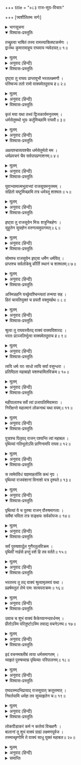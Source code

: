 +++
title = "०८३ राज-सूय-विचारः"

+++
[त्र्यशीतितमः सर्गः]



<details><summary>भागसूचना</summary>

83. भरतके कहनेसे श्रीरामका राजसूय-यज्ञ करनेके विचारसे निवृत्त होना
</details>

<details open><summary>विश्वास-प्रस्तुतिः</summary>

तच्छ्रुत्वा भाषितं तस्य रामस्याक्लिष्टकर्मणः ।  
द्वाःस्थः कुमारावाहूय राघवाय न्यवेदयत्॥ १॥
</details>

<details><summary>मूलम्</summary>

तच्छ्रुत्वा भाषितं तस्य रामस्याक्लिष्टकर्मणः ।  
द्वाःस्थः कुमारावाहूय राघवाय न्यवेदयत्॥ १॥
</details>

<details><summary>अनुवाद (हिन्दी)</summary>

क्लेशरहित कर्म करनेवाले श्रीरामका यह कथन सुनकर द्वारपालने कुमार भरत और लक्ष्मणको बुलाकर श्रीरघुनाथजीकी सेवामें उपस्थित कर दिया॥ १॥
</details>

<details open><summary>विश्वास-प्रस्तुतिः</summary>

दृष्ट्वा तु राघवः प्राप्तावुभौ भरतलक्ष्मणौ ।  
परिष्वज्य ततो रामो वाक्यमेतदुवाच ह॥ २॥
</details>

<details><summary>मूलम्</summary>

दृष्ट्वा तु राघवः प्राप्तावुभौ भरतलक्ष्मणौ ।  
परिष्वज्य ततो रामो वाक्यमेतदुवाच ह॥ २॥
</details>

<details><summary>अनुवाद (हिन्दी)</summary>

भरत और लक्ष्मणको आया देख रघुकुलतिलक श्रीरामने उन्हें हृदयसे लगा लिया और यह बात कही—
</details>

<details open><summary>विश्वास-प्रस्तुतिः</summary>

कृतं मया यथा तथ्यं द्विजकार्यमनुत्तमम् ।  
धर्मसेतुमथो भूयः कर्तुमिच्छामि राघवौ॥ ३॥
</details>

<details><summary>मूलम्</summary>

कृतं मया यथा तथ्यं द्विजकार्यमनुत्तमम् ।  
धर्मसेतुमथो भूयः कर्तुमिच्छामि राघवौ॥ ३॥
</details>

<details><summary>अनुवाद (हिन्दी)</summary>

‘रघुवंशी राजकुमारो! मैंने ब्राह्मणका वह परम उत्तम कार्य यथावत् रूपसे सिद्ध कर दिया । अब मैं पुनः राजधर्मकी चरम सीमारूपराजसूय यज्ञका अनुष्ठान करना चाहता हूँ॥ ३॥
</details>

<details open><summary>विश्वास-प्रस्तुतिः</summary>

अक्षयश्चाव्ययश्चैव धर्मसेतुर्मतो मम ।  
धर्मप्रवचनं चैव सर्वपापप्रणाशनम्॥ ४॥
</details>

<details><summary>मूलम्</summary>

अक्षयश्चाव्ययश्चैव धर्मसेतुर्मतो मम ।  
धर्मप्रवचनं चैव सर्वपापप्रणाशनम्॥ ४॥
</details>

<details><summary>अनुवाद (हिन्दी)</summary>

‘मेरी रायमें धर्मसेतु (राजसूय) अक्षय एवं अविनाशी फल देनेवाला है तथा वह धर्मका पोषक एवं समस्त पापोंका नाश करनेवाला है॥ ४॥
</details>

<details open><summary>विश्वास-प्रस्तुतिः</summary>

युवाभ्यामात्मभूताभ्यां राजसूयमनुत्तमम् ।  
सहितो यष्टुमिच्छामि तत्र धर्मस्तु शाश्वतः॥ ५॥
</details>

<details><summary>मूलम्</summary>

युवाभ्यामात्मभूताभ्यां राजसूयमनुत्तमम् ।  
सहितो यष्टुमिच्छामि तत्र धर्मस्तु शाश्वतः॥ ५॥
</details>

<details><summary>अनुवाद (हिन्दी)</summary>

‘तुम दोनों मेरे आत्मा ही हो, अतः मेरी इच्छा तुम्हारे साथ इस उत्तम राजसूय-यज्ञका अनुष्ठान करनेकी है; क्योंकि उसमें राजाका शाश्वत धर्म प्रतिष्ठित है॥
</details>

<details open><summary>विश्वास-प्रस्तुतिः</summary>

इष्ट्वा तु राजसूयेन मित्रः शत्रुनिबर्हणः ।  
सुहुतेन सुयज्ञेन वरुणत्वमुपागमत्॥ ६॥
</details>

<details><summary>मूलम्</summary>

इष्ट्वा तु राजसूयेन मित्रः शत्रुनिबर्हणः ।  
सुहुतेन सुयज्ञेन वरुणत्वमुपागमत्॥ ६॥
</details>

<details><summary>अनुवाद (हिन्दी)</summary>

‘शत्रुओंका संहार करनेवाले मित्रदेवताने उत्तम आहुतिसे युक्त राजसूय नामक श्रेष्ठ यज्ञद्वारा परमात्माका यजन करके वरुणका पद प्राप्त किया था॥ ६॥
</details>

<details open><summary>विश्वास-प्रस्तुतिः</summary>

सोमश्च राजसूयेन इष्ट्वा धर्मेण धर्मवित् ।  
प्राप्तश्च सर्वलोकेषु कीर्तिं स्थानं च शाश्वतम्॥ ७॥
</details>

<details><summary>मूलम्</summary>

सोमश्च राजसूयेन इष्ट्वा धर्मेण धर्मवित् ।  
प्राप्तश्च सर्वलोकेषु कीर्तिं स्थानं च शाश्वतम्॥ ७॥
</details>

<details><summary>अनुवाद (हिन्दी)</summary>

‘धर्मज्ञ सोम देवताने धर्मपूर्वक राजसूय-यज्ञका अनुष्ठान करके सम्पूर्ण लोकोंमें कीर्ति तथा शाश्वत स्थानको प्राप्त कर लिया॥ ७॥
</details>

<details open><summary>विश्वास-प्रस्तुतिः</summary>

अस्मिन्नहनि यच्छ्रेयश्चिन्त्यतां तन्मया सह ।  
हितं चायतियुक्तं च प्रयतौ वक्तुमर्हथः॥ ८॥
</details>

<details><summary>मूलम्</summary>

अस्मिन्नहनि यच्छ्रेयश्चिन्त्यतां तन्मया सह ।  
हितं चायतियुक्तं च प्रयतौ वक्तुमर्हथः॥ ८॥
</details>

<details><summary>अनुवाद (हिन्दी)</summary>

‘इसलिये आजके दिन मेरे साथ बैठकर तुमलोग यह विचार करो कि हमारे लिये कौन-सा कर्म लोक और परलोकमें कल्याणकारी होगा तथा संयतचित्त होकर तुम दोनों इस विषयमें मुझे सलाह दो’॥ ८॥
</details>

<details open><summary>विश्वास-प्रस्तुतिः</summary>

श्रुत्वा तु राघवस्यैतद् वाक्यं वाक्यविशारदः ।  
भरतः प्राञ्जलिर्भूत्वा वाक्यमेतदुवाच ह॥ ९॥
</details>

<details><summary>मूलम्</summary>

श्रुत्वा तु राघवस्यैतद् वाक्यं वाक्यविशारदः ।  
भरतः प्राञ्जलिर्भूत्वा वाक्यमेतदुवाच ह॥ ९॥
</details>

<details><summary>अनुवाद (हिन्दी)</summary>

श्रीरघुनाथजीके ये वचन सुनकर वाक्यविशारद भरतजीने हाथ जोड़कर यह बात कही—॥ ९॥
</details>

<details open><summary>विश्वास-प्रस्तुतिः</summary>

त्वयि धर्मः परः साधो त्वयि सर्वा वसुन्धरा ।  
प्रतिष्ठिता महाबाहो यशश्चामितविक्रम॥ १०॥
</details>

<details><summary>मूलम्</summary>

त्वयि धर्मः परः साधो त्वयि सर्वा वसुन्धरा ।  
प्रतिष्ठिता महाबाहो यशश्चामितविक्रम॥ १०॥
</details>

<details><summary>अनुवाद (हिन्दी)</summary>

‘साधो! अमित पराक्रमी महाबाहो! आपमें उत्तम धर्म प्रतिष्ठित है । यह सारी पृथ्वी भी आपपर ही आधारित है तथा आपमें ही यशकी प्रतिष्ठा है॥ १०॥
</details>

<details open><summary>विश्वास-प्रस्तुतिः</summary>

महीपालाश्च सर्वे त्वां प्रजापतिमिवामराः ।  
निरीक्षन्ते महात्मानं लोकनाथं यथा वयम्॥ ११॥
</details>

<details><summary>मूलम्</summary>

महीपालाश्च सर्वे त्वां प्रजापतिमिवामराः ।  
निरीक्षन्ते महात्मानं लोकनाथं यथा वयम्॥ ११॥
</details>

<details><summary>अनुवाद (हिन्दी)</summary>

‘देवतालोग जैसे प्रजापति ब्रह्माको ही महात्मा एवं लोकनाथ समझते हैं, उसी प्रकार हमलोग और समस्त भूपाल आपको ही महापुरुष तथा समस्त लोकोंका स्वामी मानते हैं—उसी दृष्टिसे आपको देखते हैं॥ ११॥
</details>

<details open><summary>विश्वास-प्रस्तुतिः</summary>

पुत्राश्च पितृवद् राजन् पश्यन्ति त्वां महाबल ।  
पृथिव्यां गतिभूतोऽसि प्राणिनामपि राघव॥ १२॥
</details>

<details><summary>मूलम्</summary>

पुत्राश्च पितृवद् राजन् पश्यन्ति त्वां महाबल ।  
पृथिव्यां गतिभूतोऽसि प्राणिनामपि राघव॥ १२॥
</details>

<details><summary>अनुवाद (हिन्दी)</summary>

‘राजन्! महाबली रघुनन्दन! पुत्र जैसे पिताको देखते हैं, उसी प्रकार आपके प्रति सब राजाओंका भाव है । आप ही समस्त पृथ्वी और सम्पूर्ण प्राणियोंके भी आश्रय हैं॥
</details>

<details open><summary>विश्वास-प्रस्तुतिः</summary>

स त्वमेवंविधं यज्ञमाहर्तासि कथं नृप ।  
पृथिव्यां राजवंशानां विनाशो यत्र दृश्यते॥ १३॥
</details>

<details><summary>मूलम्</summary>

स त्वमेवंविधं यज्ञमाहर्तासि कथं नृप ।  
पृथिव्यां राजवंशानां विनाशो यत्र दृश्यते॥ १३॥
</details>

<details><summary>अनुवाद (हिन्दी)</summary>

‘नरेश्वर! फिर आप ऐसा यज्ञ कैसे कर सकते हैं, जिसमें भूमण्डलके समस्त राजवंशोंका विनाश दिखायी देता है॥ १३॥
</details>

<details open><summary>विश्वास-प्रस्तुतिः</summary>

पृथिव्यां ये च पुरुषा राजन् पौरुषमागताः ।  
सर्वेषां भविता तत्र सङ्क्षयः सर्वकोपजः॥ १४॥
</details>

<details><summary>मूलम्</summary>

पृथिव्यां ये च पुरुषा राजन् पौरुषमागताः ।  
सर्वेषां भविता तत्र सङ्क्षयः सर्वकोपजः॥ १४॥
</details>

<details><summary>अनुवाद (हिन्दी)</summary>

‘राजन्! पृथ्वीपर जो पुरुषार्थी पुरुष हैं, उन सबका सभीके कोपसे उस यज्ञमें संहार हो जायगा॥ १४॥
</details>

<details open><summary>विश्वास-प्रस्तुतिः</summary>

सर्वं पुरुषशार्दूल गुणैरतुलविक्रम ।  
पृथिवीं नार्हसे हन्तुं वशे हि तव वर्तते॥ १५॥
</details>

<details><summary>मूलम्</summary>

सर्वं पुरुषशार्दूल गुणैरतुलविक्रम ।  
पृथिवीं नार्हसे हन्तुं वशे हि तव वर्तते॥ १५॥
</details>

<details><summary>अनुवाद (हिन्दी)</summary>

‘पुरुषसिंह! अतुल पराक्रमी वीर! आपके सद‍्गुणोंके कारण सारा जगत् आपके वशमें है । आपके लिये इस भूतलके निवासियोंका विनाश करना उचित न होगा’॥ १५॥
</details>

<details open><summary>विश्वास-प्रस्तुतिः</summary>

भरतस्य तु तद् वाक्यं श्रुत्वामृतमयं यथा ।  
प्रहर्षमतुलं लेभे रामः सत्यपराक्रमः॥ १६॥
</details>

<details><summary>मूलम्</summary>

भरतस्य तु तद् वाक्यं श्रुत्वामृतमयं यथा ।  
प्रहर्षमतुलं लेभे रामः सत्यपराक्रमः॥ १६॥
</details>

<details><summary>अनुवाद (हिन्दी)</summary>

भरतका यह अमृतमय वचन सुनकर सत्यपराक्रमी श्रीरामको अनुपम हर्ष प्राप्त हुआ॥ १६॥
</details>

<details open><summary>विश्वास-प्रस्तुतिः</summary>

उवाच च शुभं वाक्यं कैकेय्यानन्दवर्धनम् ।  
प्रीतोऽस्मि परितुष्टोऽस्मि तवाद्य वचनेऽनघ॥ १७॥
</details>

<details><summary>मूलम्</summary>

उवाच च शुभं वाक्यं कैकेय्यानन्दवर्धनम् ।  
प्रीतोऽस्मि परितुष्टोऽस्मि तवाद्य वचनेऽनघ॥ १७॥
</details>

<details><summary>अनुवाद (हिन्दी)</summary>

उन्होंने कैकेयीनन्दन भरतसे यह शुभ बात कही—‘निष्पाप भरत! आज तुम्हारी बात सुनकर मैं बहुत प्रसन्न एवं संतुष्ट हुआ हूँ॥ १७॥
</details>

<details open><summary>विश्वास-प्रस्तुतिः</summary>

इदं वचनमक्लीबं त्वया धर्मसमागतम् ।  
व्याहृतं पुरुषव्याघ्र पृथिव्याः परिपालनम्॥ १८॥
</details>

<details><summary>मूलम्</summary>

इदं वचनमक्लीबं त्वया धर्मसमागतम् ।  
व्याहृतं पुरुषव्याघ्र पृथिव्याः परिपालनम्॥ १८॥
</details>

<details><summary>अनुवाद (हिन्दी)</summary>

‘पुरुषसिंह! तुम्हारे मुखसे निकला हुआ यह उदार एवं धर्मसंगत वचन सारी पृथ्वीकी रक्षा करनेवाला है॥
</details>

<details open><summary>विश्वास-प्रस्तुतिः</summary>

एष्यदस्मदभिप्रायाद् राजसूयात् क्रतूत्तमात् ।  
निवर्तयामि धर्मज्ञ तव सुव्याहृतेन च॥ १९॥
</details>

<details><summary>मूलम्</summary>

एष्यदस्मदभिप्रायाद् राजसूयात् क्रतूत्तमात् ।  
निवर्तयामि धर्मज्ञ तव सुव्याहृतेन च॥ १९॥
</details>

<details><summary>अनुवाद (हिन्दी)</summary>

‘धर्मज्ञ! मेरे हृदयमें राजसूय-यज्ञका संकल्प उठ रहा था; किंतु आज तुम्हारे इस सुन्दर भाषणको सुनकर मैं उस उत्तम यज्ञकी ओरसे अपने मनको हटाये लेता हूँ॥ १९॥
</details>

<details open><summary>विश्वास-प्रस्तुतिः</summary>

लोकपीडाकरं कर्म न कर्तव्यं विचक्षणैः ।  
बालानां तु शुभं वाक्यं ग्राह्यं लक्ष्मणपूर्वज ।  
तस्माच्छृणोमि ते वाक्यं साधु युक्तं महाबल॥ २०॥
</details>

<details><summary>मूलम्</summary>

लोकपीडाकरं कर्म न कर्तव्यं विचक्षणैः ।  
बालानां तु शुभं वाक्यं ग्राह्यं लक्ष्मणपूर्वज ।  
तस्माच्छृणोमि ते वाक्यं साधु युक्तं महाबल॥ २०॥
</details>

<details><summary>अनुवाद (हिन्दी)</summary>

‘लक्ष्मणके बड़े भाई! बुद्धिमान् पुरुषोंको ऐसा कर्म नहीं करना चाहिये जो सम्पूर्ण जगत् को पीड़ा देनेवाला हो । बालकोंकी कही हुई बात भी यदि अच्छी हो तो उसे ग्रहण करना ही उचित है; अतः महाबली वीर! मैंने तुम्हारे उत्तम एवं युक्तिसंगत बातको बड़े ध्यानसे सुना है’॥ २०॥
</details>

<details><summary>समाप्तिः</summary>

इत्यार्षे श्रीमद्रामायणे वाल्मीकीये आदिकाव्ये उत्तरकाण्डे त्र्यशीतितमः सर्गः॥ ८३॥  
इस प्रकार श्रीवाल्मीकिनिर्मित आर्षरामायण आदिकाव्यके उत्तरकाण्डमें तिरासीवाँ सर्ग पूरा हुआ॥ ८३॥
</details>

